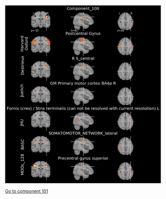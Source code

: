 


![100](preliminary/100.jpg "Component 100")

[Go to component 101](https://parietal-inria.github.io/MODL_atlas/1024/101 "Component 101")